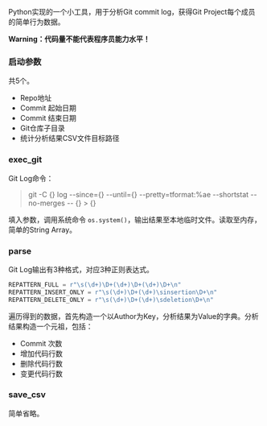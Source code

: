 Python实现的一个小工具，用于分析Git commit log，获得Git Project每个成员的简单行为数据。

**Warning：代码量不能代表程序员能力水平！**  

### 启动参数

共5个。  

+ Repo地址
+ Commit 起始日期
+ Commit 结束日期
+ Git仓库子目录
+ 统计分析结果CSV文件目标路径

### exec_git

Git Log命令：

> git -C {} log --since={} --until={} --pretty=tformat:%ae --shortstat --no-merges -- {} > {}

填入参数，调用系统命令 `os.system()`，输出结果至本地临时文件。读取至内存，简单的String Array。

### parse

Git Log输出有3种格式，对应3种正则表达式。  

```Python
REPATTERN_FULL = r"\s(\d+)\D+(\d+)\D+(\d+)\D+\n"
REPATTERN_INSERT_ONLY = r"\s(\d+)\D+(\d+)\sinsertion\D+\n"
REPATTERN_DELETE_ONLY = r"\s(\d+)\D+(\d+)\sdeletion\D+\n"
```

遍历得到的数据，首先构造一个以Author为Key，分析结果为Value的字典。分析结果构造一个元祖，包括：

+ Commit 次数
+ 增加代码行数
+ 删除代码行数
+ 变更代码行数

### save_csv

简单省略。
